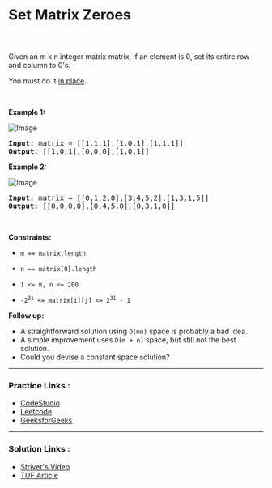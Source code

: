 
<!-- Heading -->
<h1> Set Matrix Zeroes </h1>

<!-- Difficulty -->
<p style="color : rgba(255, 255, 255, 0.65);padding-bottom: 0.25rem; padding-top: 0.25rem;    padding-left: 0.625rem; padding-right: 0.625rem; display:inline; font-size: 1.25rem">Medium</p>

<br>

<!-- Problem Statement -->
Given an m x n integer matrix matrix, if an element is 0, set its entire row and column to 0's.

You must do it [in place](https://en.wikipedia.org/wiki/In-place_algorithm).

<!-- line break -->
<p>&nbsp</p>

<!-- example 1 -->
<strong>Example 1:</strong>

![Image](https://assets.leetcode.com/uploads/2020/08/17/mat1.jpg)
<pre>
<strong>Input:</strong> matrix = [[1,1,1],[1,0,1],[1,1,1]]
<strong>Output:</strong> [[1,0,1],[0,0,0],[1,0,1]]
</pre>

<!-- example 2 -->
<strong>Example 2:</strong>

![Image](https://assets.leetcode.com/uploads/2020/08/17/mat2.jpg)
<pre>
<strong>Input:</strong> matrix = [[0,1,2,0],[3,4,5,2],[1,3,1,5]]
<strong>Output:</strong> [[0,0,0,0],[0,4,5,0],[0,3,1,0]]
</pre>

<!-- line break -->
<p>&nbsp</p>


<!-- constraints -->
<strong>Constraints:</strong>
- <p><code>m == matrix.length</code></p>
- <p><code>n == matrix[0].length</code></p>
- <p><code>1 <= m, n <= 200</code></p>
- <p><code>-2<sup>31</sup> <= matrix[i][j] <= 2<sup>31</sup> - 1</code></p>

<strong>Follow up:</strong>

- A straightforward solution using `O(mn)` space is probably a bad idea.
- A simple improvement uses `O(m + n)` space, but still not the best solution.
- Could you devise a constant space solution?

<!-- horizontal rule -->
<hr>


<!-- Practice Link -->
<h3> Practice Links : </h3>

- [CodeStudio](https://www.codingninjas.com/codestudio/problems/set-matrix-zeros_3846774?topList=striver-sde-sheet-problems&utm_source=striver&utm_medium=website)
- [Leetcode](https://leetcode.com/problems/set-matrix-zeroes/)
- [GeeksforGeeks](https://practice.geeksforgeeks.org/problems/boolean-matrix-problem-1587115620/1)

<hr>

<!-- Resources -->
<h3> Solution Links : </h3>

- [Striver's Video](https://youtu.be/N0MgLvceX7M)
- [TUF Article](https://takeuforward.org/data-structure/set-matrix-zero/)